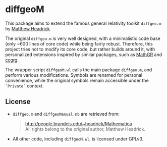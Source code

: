 # diffgeoM

This package aims to extend the famous general relativity toolkit  `diffgeo.m` by [Matthew Headrick](http://people.brandeis.edu/~headrick/Mathematica).

The original `diffgeo.m` is very well designed, with a minimalistic code base (only ~600 lines of core code) while being fairly robust. Therefore, this project tries not to modify its core code, but rather builds around it, with personalized extensions inspired by similar packages, such as [MathGR](https://github.com/tririver/MathGR) and [ccgrg](http://library.wolfram.com/infocenter/MathSource/8848).

The wrapper script `diffgeoM.wl` calls the main package `diffgeo.m`, and perform various modifications. Symbols are renamed for personal convenience, while the original symbols remain accessible under the `` `Private` `` context.

## License

- `diffgeo.m` and `diffgeoManual.nb` are retrieved from:
  > http://people.brandeis.edu/~headrick/Mathematica <br/>
  > All rights belong to the original author, Matthew Headrick.

- All other code, including `diffgeoM.wl`, is licensed under GPLv3.

